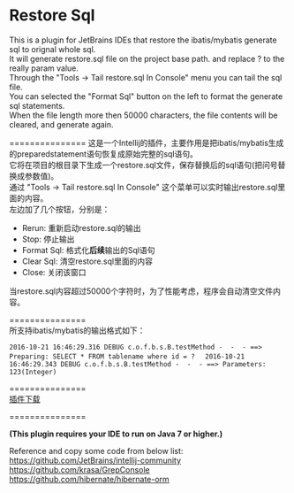Restore Sql
===============  

This is a plugin for JetBrains IDEs that restore the ibatis/mybatis generate sql to orignal whole sql.  
It will generate restore.sql file on the project base path. and replace ? to the really param value.  
Through the "Tools -> Tail restore.sql In Console" menu you can tail the sql file.  
You can selected the "Format Sql" button on the left to format the generate sql statements.  
When the file length more then 50000 characters, the file contents will be cleared, and generate again.  

===============
这是一个Intellij的插件，主要作用是把ibatis/mybatis生成的preparedstatement语句恢复成原始完整的sql语句。  
它将在项目的根目录下生成一个restore.sql文件，保存替换后的sql语句(把问号替换成参数值)。  
通过 "Tools -> Tail restore.sql In Console" 这个菜单可以实时输出restore.sql里面的内容。  
左边加了几个按钮，分别是：  
* Rerun: 重新启动restore.sql的输出
* Stop: 停止输出
* Format Sql: 格式化**后续**输出的Sql语句
* Clear Sql: 清空restore.sql里面的内容
* Close: 关闭该窗口  

当restore.sql内容超过50000个字符时，为了性能考虑，程序会自动清空文件内容。    

===============  
所支持ibatis/mybatis的输出格式如下：  

`2016-10-21 16:46:29.316 DEBUG c.o.f.b.s.B.testMethod -  -  - ==>  Preparing: SELECT * FROM tablename where id = ?  `
`2016-10-21 16:46:29.343 DEBUG c.o.f.b.s.B.testMethod -  -  - ==> Parameters: 123(Integer)`

===============  
[插件下载](https://github.com/kookob/RestoreSql/blob/master/RestoreSql.jar?raw=true "Download Plugin")  

===============  

**(This plugin requires your IDE to run on Java 7 or higher.)**  

Reference and copy some code from below list:  
https://github.com/JetBrains/intellij-community  
https://github.com/krasa/GrepConsole  
https://github.com/hibernate/hibernate-orm  
